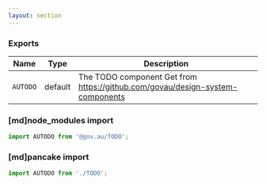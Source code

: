 ```yaml
---
layout: section
---
```


### Exports

| Name       | Type    | Description
|------------|---------|-----------------------------------------------------------------------------
| `AUTODO` | default | The TODO component Get from https://github.com/govau/design-system-components

### [md]node_modules import

```jsx
import AUTODO from '@gov.au/TODO';
```

### [md]pancake import

```jsx
import AUTODO from './TODO';
```

